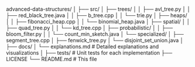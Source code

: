 advanced-data-structures/
│
├── src/
│   ├── trees/
│   │   ├── avl_tree.py
│   │   ├── red_black_tree.java
│   │   ├── b_tree.cpp
│   │   └── trie.py
│   ├── heaps/
│   │   ├── fibonacci_heap.cpp
│   │   └── binomial_heap.java
│   ├── spatial/
│   │   ├── quad_tree.py
│   │   └── kd_tree.cpp
│   ├── probabilistic/
│   │   ├── bloom_filter.py
│   │   └── count_min_sketch.java
│   └── specialized/
│       ├── segment_tree.cpp
│       ├── fenwick_tree.py
│       └── disjoint_set_union.java
│
├── docs/
│   └── explanations.md         # Detailed explanations and visualizations
│
├── tests/                      # Unit tests for each implementation
├── LICENSE
└── README.md                   # This file
